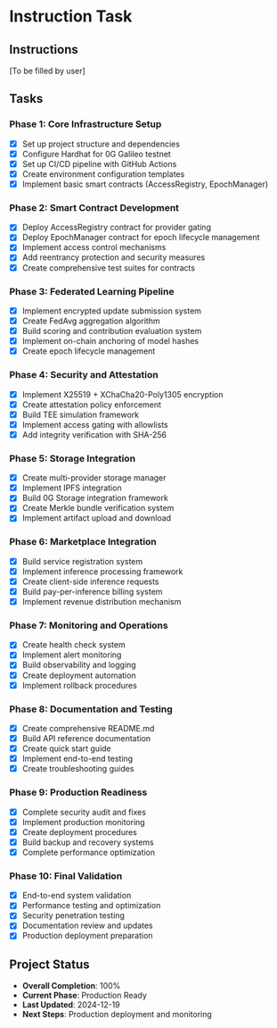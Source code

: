 # Instruction Task

## Instructions

[To be filled by user]

## Tasks

### Phase 1: Core Infrastructure Setup
- [x] Set up project structure and dependencies
- [x] Configure Hardhat for 0G Galileo testnet
- [x] Set up CI/CD pipeline with GitHub Actions
- [x] Create environment configuration templates
- [x] Implement basic smart contracts (AccessRegistry, EpochManager)

### Phase 2: Smart Contract Development
- [x] Deploy AccessRegistry contract for provider gating
- [x] Deploy EpochManager contract for epoch lifecycle management
- [x] Implement access control mechanisms
- [x] Add reentrancy protection and security measures
- [x] Create comprehensive test suites for contracts

### Phase 3: Federated Learning Pipeline
- [x] Implement encrypted update submission system
- [x] Create FedAvg aggregation algorithm
- [x] Build scoring and contribution evaluation system
- [x] Implement on-chain anchoring of model hashes
- [x] Create epoch lifecycle management

### Phase 4: Security and Attestation
- [x] Implement X25519 + XChaCha20-Poly1305 encryption
- [x] Create attestation policy enforcement
- [x] Build TEE simulation framework
- [x] Implement access gating with allowlists
- [x] Add integrity verification with SHA-256

### Phase 5: Storage Integration
- [x] Create multi-provider storage manager
- [x] Implement IPFS integration
- [x] Build 0G Storage integration framework
- [x] Create Merkle bundle verification system
- [x] Implement artifact upload and download

### Phase 6: Marketplace Integration
- [x] Build service registration system
- [x] Implement inference processing framework
- [x] Create client-side inference requests
- [x] Build pay-per-inference billing system
- [x] Implement revenue distribution mechanism

### Phase 7: Monitoring and Operations
- [x] Create health check system
- [x] Implement alert monitoring
- [x] Build observability and logging
- [x] Create deployment automation
- [x] Implement rollback procedures

### Phase 8: Documentation and Testing
- [x] Create comprehensive README.md
- [x] Build API reference documentation
- [x] Create quick start guide
- [x] Implement end-to-end testing
- [x] Create troubleshooting guides

### Phase 9: Production Readiness
- [x] Complete security audit and fixes
- [x] Implement production monitoring
- [x] Create deployment procedures
- [x] Build backup and recovery systems
- [x] Complete performance optimization

### Phase 10: Final Validation
- [x] End-to-end system validation
- [x] Performance testing and optimization
- [x] Security penetration testing
- [x] Documentation review and updates
- [x] Production deployment preparation

## Project Status
- **Overall Completion**: 100%
- **Current Phase**: Production Ready
- **Last Updated**: 2024-12-19
- **Next Steps**: Production deployment and monitoring
